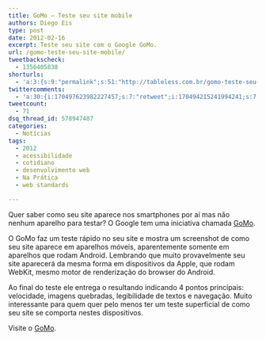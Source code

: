 ```yaml
---
title: GoMo – Teste seu site mobile
authors: Diego Eis
type: post
date: 2012-02-16
excerpt: Teste seu site com o Google GoMo.
url: /gomo-teste-seu-site-mobile/
tweetbackscheck:
  - 1356405838
shorturls:
  - 'a:3:{s:9:"permalink";s:51:"http://tableless.com.br/gomo-teste-seu-site-mobile/";s:7:"tinyurl";s:26:"http://tinyurl.com/7vv8zm7";s:4:"isgd";s:19:"http://is.gd/fxWlLU";}'
twittercomments:
  - 'a:30:{i:170497623982227457;s:7:"retweet";i:170494215241994241;s:7:"retweet";i:170494162142113793;s:7:"retweet";i:170493850882805760;s:7:"retweet";i:170478503815421952;s:7:"retweet";i:170476612662468610;s:7:"retweet";i:170476130510438400;s:7:"retweet";i:170475960632737792;s:7:"retweet";i:170475670147825665;s:7:"retweet";i:170475638250160128;s:7:"retweet";i:170475621053497346;s:7:"retweet";i:170475573519466498;s:7:"retweet";i:170466699974426624;s:7:"retweet";i:175377838856347648;s:7:"retweet";i:192618449766318080;s:7:"retweet";i:192603443075104768;s:7:"retweet";i:192602175761940480;s:7:"retweet";i:192601604158005249;s:7:"retweet";i:192601597765894144;s:7:"retweet";i:202767343057764352;s:7:"retweet";i:202752130237464577;s:7:"retweet";i:202749147391082496;s:7:"retweet";i:202749000674328578;s:7:"retweet";i:207131395678666752;s:7:"retweet";i:207103743022481408;s:7:"retweet";i:207100653594619904;s:7:"retweet";i:207098114056790016;s:7:"retweet";i:207097062167285760;s:7:"retweet";i:235011767623876609;s:7:"retweet";i:235011513600049154;s:7:"retweet";}'
tweetcount:
  - 71
dsq_thread_id: 578947407
categories:
  - Notícias
tags:
  - 2012
  - acessibilidade
  - cotidiano
  - desenvolvimento web
  - Na Prática
  - web standards

---
```

Quer saber como seu site aparece nos smartphones por aí mas não nenhum aparelho para testar? O Google tem uma iniciativa chamada [GoMo][1].

O GoMo faz um teste rápido no seu site e mostra um screenshot de como seu site aparece em aparelhos móveis, aparentemente somente em aparelhos que rodam Android. Lembrando que muito provavelmente seu site aparecerá da mesma forma em dispositivos da Apple, que rodam WebKit, mesmo motor de renderização do browser do Android.

Ao final do teste ele entrega o resultando indicando 4 pontos principais: velocidade, imagens quebradas, legibilidade de textos e navegação. Muito interessante para quem quer pelo menos ter um teste superficial de como seu site se comporta nestes dispositivos.

Visite o [GoMo][1].

 [1]: http://bit.ly/Aj7XXh